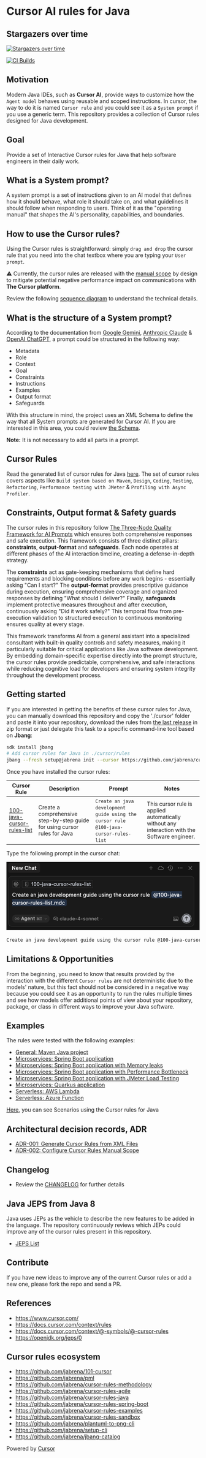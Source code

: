 # Cursor AI rules for Java

## Stargazers over time
[![Stargazers over time](https://starchart.cc/jabrena/cursor-rules-java.svg?variant=light)](https://starchart.cc/jabrena/cursor-rules-java)

[![CI Builds](https://github.com/jabrena/cursor-rules-java/actions/workflows/maven.yaml/badge.svg)](https://github.com/jabrena/cursor-rules-java/actions/workflows/maven.yaml)

## Motivation

Modern Java IDEs, such as **Cursor AI**, provide ways to customize how the `Agent model` behaves using reusable and scoped instructions. In cursor, the way to do it is named `Cursor rule` and you could see it as a `System prompt` if you use a generic term. This repository provides a collection of Cursor rules designed for Java development.

## Goal

Provide a set of Interactive Cursor rules for Java that help software engineers in their daily work.

## What is a System prompt?

A system prompt is a set of instructions given to an AI model that defines how it should behave, what role it should take on, and what guidelines it should follow when responding to users. Think of it as the "operating manual" that shapes the AI's personality, capabilities, and boundaries.

## How to use the Cursor rules?

Using the Cursor rules is straightforward: simply `drag and drop` the cursor rule that you need into the chat textbox where you are typing your `User prompt`.

⚠️ Currently, the cursor rules are released with the [manual scope](https://docs.cursor.com/context/rules#rule-type) by design to mitigate potential negative performance impact on communications with **The Cursor platform**.

Review the following [sequence diagram](./docs/cursor-interaction-sequence.png) to understand the technical details.

## What is the structure of a System prompt?

According to the documentation from [Google Gemini](https://drive.google.com/file/d/1AbaBYbEa_EbPelsT40-vj64L-2IwUJHy/view), [Anthropic Claude](https://docs.anthropic.com/en/docs/build-with-claude/prompt-engineering/overview) & [OpenAI ChatGPT](https://chatgpt.com/share/686d1066-9e40-800b-ac7f-cc8df7e4c7d0), a prompt could be structured in the following way:

- Metadata
- Role
- Context
- Goal
- Constraints
- Instructions
- Examples
- Output format
- Safeguards

With this structure in mind, the project uses an XML Schema to define the way that all System prompts are generated for Cursor AI. If you are interested in this area, you could review [the Schema](./generator/src/main/resources/pml.xsd).

**Note:** It is not necessary to add all parts in a prompt.

## Cursor Rules

Read the generated list of cursor rules for Java [here](./CURSOR-RULES-JAVA.md). The set of cursor rules covers aspects like `Build system based on Maven`, `Design`, `Coding`, `Testing`, `Refactoring`, `Performance testing with JMeter` & `Profiling with Async Profiler`.

## Constraints, Output format & Safety guards

The cursor rules in this repository follow [The Three-Node Quality Framework for AI Prompts](./docs/articles/prompt-quality-framework.md) which ensures both comprehensive responses and safe execution. This framework consists of three distinct pillars: **constraints**, **output-format** and **safeguards**. Each node operates at different phases of the AI interaction timeline, creating a defense-in-depth strategy.

The **constraints** act as gate-keeping mechanisms that define hard requirements and blocking conditions before any work begins - essentially asking "Can I start?" The **output-format** provides prescriptive guidance during execution, ensuring comprehensive coverage and organized responses by defining "What should I deliver?" Finally, **safeguards** implement protective measures throughout and after execution, continuously asking "Did it work safely?" This temporal flow from pre-execution validation to structured execution to continuous monitoring ensures quality at every stage.

This framework transforms AI from a general assistant into a specialized consultant with built-in quality controls and safety measures, making it particularly suitable for critical applications like Java software development. By embedding domain-specific expertise directly into the prompt structure, the cursor rules provide predictable, comprehensive, and safe interactions while reducing cognitive load for developers and ensuring system integrity throughout the development process.

## Getting started

If you are interested in getting the benefits of these cursor rules for Java, you can manually download this repository and copy the './cursor' folder and paste it into your repository, download the rules from [the last release](https://github.com/jabrena/cursor-rules-java/releases) in zip format or just delegate this task to a specific command-line tool based on **Jbang**:

```bash
sdk install jbang
# Add cursor rules for Java in ./cursor/rules
jbang --fresh setup@jabrena init --cursor https://github.com/jabrena/cursor-rules-java
```

Once you have installed the cursor rules:

| Cursor Rule | Description | Prompt | Notes |
|-------------|-------------|--------|-------|
| [100-java-cursor-rules-list](.cursor/rules/100-java-cursor-rules-list.mdc) | Create a comprehensive step-by-step guide for using cursor rules for Java | `Create an java development guide using the cursor rule @100-java-cursor-rules-list` | This cursor rule is applied automatically without any interaction with the Software engineer. |

Type the following prompt in the cursor chat:

![](./docs/getting-started-prompt.png)

```bash
Create an java development guide using the cursor rule @100-java-cursor-rules-list
```

## Limitations & Opportunities

From the beginning, you need to know that results provided by the interaction with the different `Cursor rules` are not deterministic due to the models' nature, but this fact should not be considered in a negative way because you could see it as an opportunity to run the rules multiple times and see how models offer additional points of view about your repository, package, or class in different ways to improve your Java software.

## Examples

The rules were tested with the following examples:

- [General: Maven Java project](./examples/maven-demo/README.md)
- [Microservices: Spring Boot application](./examples/spring-boot-demo/implementation/README.md)
- [Microservices: Spring Boot application with Memory leaks](./examples/spring-boot-memory-leak-demo/README.md)
- [Microservices: Spring Boot application with Performance Bottleneck](./examples/spring-boot-performance-bottleneck-demo/README.md)
- [Microservices: Spring Boot application with JMeter Load Testing](./examples/spring-boot-jmeter-demo/README.md)
- [Microservices: Quarkus application](./examples/quarkus-demo/README.md)
- [Serverless: AWS Lambda](./examples/aws-lambda-hello-world/README.md)
- [Serverless: Azure Function](./examples/azure-function-hello-world/README.md)

[Here](./examples/README.md), you can see Scenarios using the Cursor rules for Java

## Architectural decision records, ADR

- [ADR-001: Generate Cursor Rules from XML Files](./docs/adr/ADR-001-generate-cursor-rules-from-xml-files.md)
- [ADR-002: Configure Cursor Rules Manual Scope](./docs/adr/ADR-002-configure-cursor-rules-manual-scope.md)

## Changelog

- Review the [CHANGELOG](./CHANGELOG.md) for further details

## Java JEPS from Java 8

Java uses JEPs as the vehicle to describe the new features to be added in the language. The repository continuously reviews which JEPs could improve any of the cursor rules present in this repository.

- [JEPS List](./docs/jeps/All-JEPS.md)

## Contribute

If you have new ideas to improve any of the current Cursor rules or add a new one, please fork the repo and send a PR.

## References

- https://www.cursor.com/
- https://docs.cursor.com/context/rules
- https://docs.cursor.com/context/@-symbols/@-cursor-rules
- https://openjdk.org/jeps/0

## Cursor rules ecosystem

- https://github.com/jabrena/101-cursor
- https://github.com/jabrena/pml
- https://github.com/jabrena/cursor-rules-methodology
- https://github.com/jabrena/cursor-rules-agile
- https://github.com/jabrena/cursor-rules-java
- https://github.com/jabrena/cursor-rules-spring-boot
- https://github.com/jabrena/cursor-rules-examples
- https://github.com/jabrena/cursor-rules-sandbox
- https://github.com/jabrena/plantuml-to-png-cli
- https://github.com/jabrena/setup-cli
- https://github.com/jabrena/jbang-catalog

Powered by [Cursor](https://www.cursor.com/)
